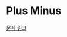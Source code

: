 # Plus Minus

[문제 링크](https://www.hackerrank.com/challenges/one-month-preparation-kit-plus-minus/problem)
